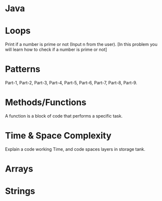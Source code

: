 # Java 

# Loops
Print if a number is prime or not (Input n from the user).
[In this problem you will learn how to check if a number is prime or not]

# Patterns
Part-1, Part-2, Part-3, Part-4, Part-5, Part-6, Part-7, Part-8, Part-9.

# Methods/Functions
A function is a block of code that performs a specific task.

# Time & Space Complexity
Explain a code working Time, and code spaces layers in storage tank.

# Arrays
# Strings
